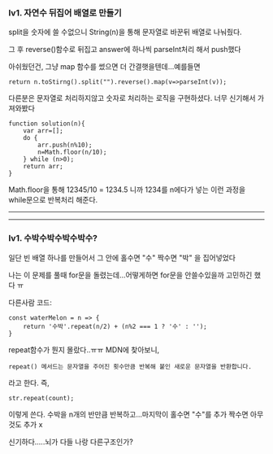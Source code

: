 ### lv1. 자연수 뒤집어 배열로 만들기

split을 숫자에 쓸 수없으니 String(n)을 통해 문자열로 바꾼뒤 배열로 나눠줬다.

그 후 reverse()함수로 뒤집고 answer에 하나씩 parseInt처리 해서 push했다

아쉬웠던건, 그냥 map 함수를 썼으면 더 간결햇을텐데...예를들면

```
return n.toStirng().split("").reverse().map(v=>parseInt(v));
```

다른분은 문자열로 처리하지않고 숫자로 처리하는 로직을 구현하셨다. 너무 신기해서 가져와봤다

```
function solution(n){
    var arr=[];
    do {
        arr.push(n%10);
        n=Math.floor(n/10);
    } while (n>0);
    return arr;
}
```

Math.floor을 통해 12345/10 = 1234.5 니까 1234를 n에다가 넣는 이런 과정을 while문으로 반복처리 해준다.

---

---

### lv1. 수박수박수박수박수?

일단 빈 배열 하나를 만들어서 그 안에 홀수면 "수" 짝수면 "박" 을 집어넣었다

나는 이 문제를 풀때 for문을 돌렸는데...어떻게하면 for문을 안쓸수있을까 고민하긴 했다 ㅠ

다른사람 코드:

```
const waterMelon = n => {
    return '수박'.repeat(n/2) + (n%2 === 1 ? '수' : '');
}
```

repeat함수가 뭔지 몰랐다..ㅠㅠ MDN에 찾아보니,

`repeat() 메서드는 문자열을 주어진 횟수만큼 반복해 붙인 새로운 문자열을 반환합니다.`

라고 한다. 즉,

```
str.repeat(count);
```

이렇게 쓴다.
수박을 n개의 반만큼 반복하고...마지막이 홀수면 "수"를 추가 짝수면 아무것도 추가 x

신기하다.....뇌가 다들 나랑 다른구조인가?

